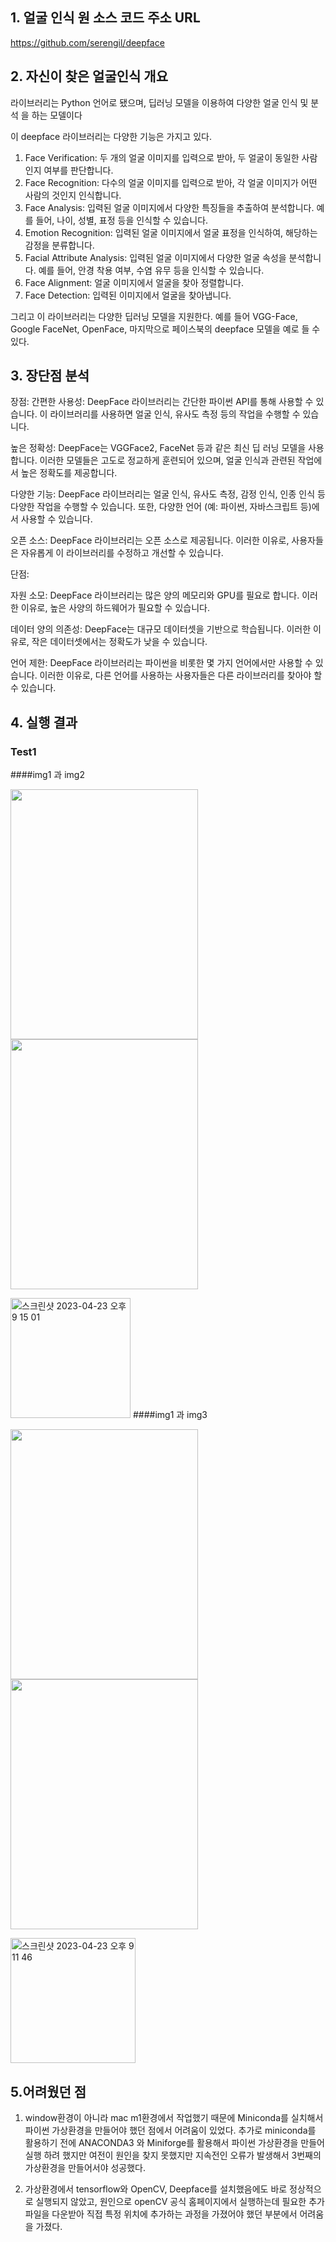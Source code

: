 ## 1.	얼굴 인식 원 소스 코드 주소 URL
 https://github.com/serengil/deepface

## 2.	자신이 찾은 얼굴인식 개요
라이브러리는 Python 언어로 됐으며, 딥러닝 모델을 이용하여 다양한 얼굴 인식 및 분석 을 하는 모델이다

이 deepface 라이브러리는 다양한 기능은 가지고 있다.
1) Face Verification: 두 개의 얼굴 이미지를 입력으로 받아, 두 얼굴이 동일한 사람인지 여부를 판단합니다.
2)	Face Recognition: 다수의 얼굴 이미지를 입력으로 받아, 각 얼굴 이미지가 어떤 사람의 것인지 인식합니다.
3)	Face Analysis: 입력된 얼굴 이미지에서 다양한 특징들을 추출하여 분석합니다. 예를 들어, 나이, 성별, 표정 등을 인식할 수 있습니다.
4)	Emotion Recognition: 입력된 얼굴 이미지에서 얼굴 표정을 인식하여, 해당하는 감정을 분류합니다.
5)	Facial Attribute Analysis: 입력된 얼굴 이미지에서 다양한 얼굴 속성을 분석합니다. 예를 들어, 안경 착용 여부, 수염 유무 등을 인식할 수 있습니다.
6)	Face Alignment: 얼굴 이미지에서 얼굴을 찾아 정렬합니다.
7)	Face Detection: 입력된 이미지에서 얼굴을 찾아냅니다.

그리고 이 라이브러리는 다양한 딥러닝 모델을 지원한다. 예를 들어 VGG-Face, Google FaceNet, OpenFace, 마지막으로 페이스북의 deepface 모델을 예로 들 수 있다.
## 3.	장단점 분석
장점:
간편한 사용성: DeepFace 라이브러리는 간단한 파이썬 API를 통해 사용할 수 있습니다. 이 라이브러리를 사용하면 얼굴 인식, 유사도 측정 등의 작업을 수행할 수 있습니다.

높은 정확성: DeepFace는 VGGFace2, FaceNet 등과 같은 최신 딥 러닝 모델을 사용합니다. 이러한 모델들은 고도로 정교하게 훈련되어 있으며, 얼굴 인식과 관련된 작업에서 높은 정확도를 제공합니다.

다양한 기능: DeepFace 라이브러리는 얼굴 인식, 유사도 측정, 감정 인식, 인종 인식 등 다양한 작업을 수행할 수 있습니다. 또한, 다양한 언어 (예: 파이썬, 자바스크립트 등)에서 사용할 수 있습니다.

오픈 소스: DeepFace 라이브러리는 오픈 소스로 제공됩니다. 이러한 이유로, 사용자들은 자유롭게 이 라이브러리를 수정하고 개선할 수 있습니다.

단점:

자원 소모: DeepFace 라이브러리는 많은 양의 메모리와 GPU를 필요로 합니다. 이러한 이유로, 높은 사양의 하드웨어가 필요할 수 있습니다.

데이터 양의 의존성: DeepFace는 대규모 데이터셋을 기반으로 학습됩니다. 이러한 이유로, 작은 데이터셋에서는 정확도가 낮을 수 있습니다.

언어 제한: DeepFace 라이브러리는 파이썬을 비롯한 몇 가지 언어에서만 사용할 수 있습니다. 이러한 이유로, 다른 언어를 사용하는 사용자들은 다른 라이브러리를 찾아야 할 수 있습니다.

## 4. 실행 결과

### Test1

####img1 과 img2

<img src="https://user-images.githubusercontent.com/112689981/233839372-5a2fbbde-0928-4947-ab4b-1a56dcc973f1.jpg" width="300" height="400"/><img src="https://user-images.githubusercontent.com/112689981/233839380-201070f6-add2-4714-967e-372b69762090.jpg" width="300" height="400"/>

<img width="192" alt="스크린샷 2023-04-23 오후 9 15 01" src="https://user-images.githubusercontent.com/112689981/233839391-fdbd6487-8f1b-47c0-8f93-306850a2903a.png">
####img1 과 img3

<img src="https://user-images.githubusercontent.com/112689981/233839425-35b2890a-6174-4f1b-a835-25ff9fbd7ebf.jpg" width="300" height="400"/><img src="https://user-images.githubusercontent.com/112689981/233839428-e285be80-4b61-4a5e-86dc-b4b7be624160.jpg" width="300" height="400"/>

<img width="200" alt="스크린샷 2023-04-23 오후 9 11 46" src="https://user-images.githubusercontent.com/112689981/233839431-4685d4df-4563-48b8-a1f1-5af6f3f75eb9.png">


## 5.어려웠던 점
 1) window환경이 아니라 mac m1환경에서 작업했기 때문에 Miniconda를 실치해서 파이썬 가상환경을 만들어야 했던 점에서 어려움이 있었다.
  추가로 miniconda를 활용하기 전에 ANACONDA3 와 Miniforge를 활용해서 파이썬 가상환경을 만들어 실행 하려 했지만 여전이 원인을 찾지 못했지만 지속전인 오류가 발생해서 3번째의 가상환경을 만들어서야 성공했다.
  
 2) 가상환경에서 tensorflow와 OpenCV, Deepface를 설치했음에도 바로 정상적으로 실행되지 않았고, 원인으로 openCV 공식 홈페이지에서 실행하는데 필요한 추가 파일을 다운받아 직접 특정 위치에 추가하는 과정을 가졌어야 했던 부분에서 어려움을 가졌다.

